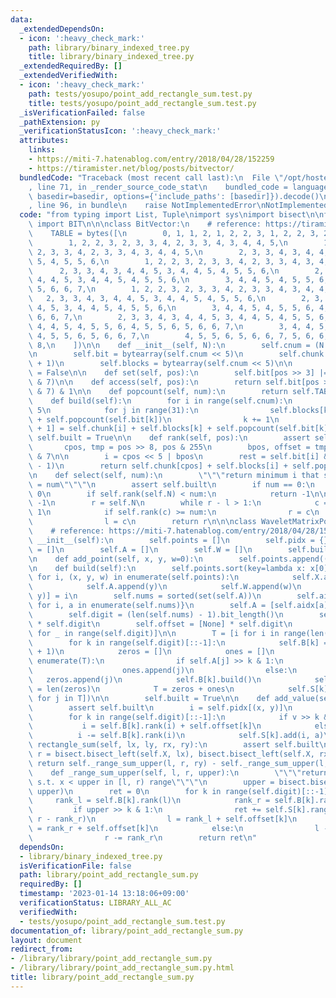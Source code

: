 ```yaml
---
data:
  _extendedDependsOn:
  - icon: ':heavy_check_mark:'
    path: library/binary_indexed_tree.py
    title: library/binary_indexed_tree.py
  _extendedRequiredBy: []
  _extendedVerifiedWith:
  - icon: ':heavy_check_mark:'
    path: tests/yosupo/point_add_rectangle_sum.test.py
    title: tests/yosupo/point_add_rectangle_sum.test.py
  _isVerificationFailed: false
  _pathExtension: py
  _verificationStatusIcon: ':heavy_check_mark:'
  attributes:
    links:
    - https://miti-7.hatenablog.com/entry/2018/04/28/152259
    - https://tiramister.net/blog/posts/bitvector/
  bundledCode: "Traceback (most recent call last):\n  File \"/opt/hostedtoolcache/PyPy/3.7.13/x64/site-packages/onlinejudge_verify/documentation/build.py\"\
    , line 71, in _render_source_code_stat\n    bundled_code = language.bundle(stat.path,\
    \ basedir=basedir, options={'include_paths': [basedir]}).decode()\n  File \"/opt/hostedtoolcache/PyPy/3.7.13/x64/site-packages/onlinejudge_verify/languages/python.py\"\
    , line 96, in bundle\n    raise NotImplementedError\nNotImplementedError\n"
  code: "from typing import List, Tuple\nimport sys\nimport bisect\n\nfrom library.binary_indexed_tree\
    \ import BIT\n\n\nclass BitVector:\n    # reference: https://tiramister.net/blog/posts/bitvector/\n\
    \    TABLE = bytes([\n        0, 1, 1, 2, 1, 2, 2, 3, 1, 2, 2, 3, 2, 3, 3, 4,\n\
    \        1, 2, 2, 3, 2, 3, 3, 4, 2, 3, 3, 4, 3, 4, 4, 5,\n        1, 2, 2, 3,\
    \ 2, 3, 3, 4, 2, 3, 3, 4, 3, 4, 4, 5,\n        2, 3, 3, 4, 3, 4, 4, 5, 3, 4, 4,\
    \ 5, 4, 5, 5, 6,\n        1, 2, 2, 3, 2, 3, 3, 4, 2, 3, 3, 4, 3, 4, 4, 5,\n  \
    \      2, 3, 3, 4, 3, 4, 4, 5, 3, 4, 4, 5, 4, 5, 5, 6,\n        2, 3, 3, 4, 3,\
    \ 4, 4, 5, 3, 4, 4, 5, 4, 5, 5, 6,\n        3, 4, 4, 5, 4, 5, 5, 6, 4, 5, 5, 6,\
    \ 5, 6, 6, 7,\n        1, 2, 2, 3, 2, 3, 3, 4, 2, 3, 3, 4, 3, 4, 4, 5,\n     \
    \   2, 3, 3, 4, 3, 4, 4, 5, 3, 4, 4, 5, 4, 5, 5, 6,\n        2, 3, 3, 4, 3, 4,\
    \ 4, 5, 3, 4, 4, 5, 4, 5, 5, 6,\n        3, 4, 4, 5, 4, 5, 5, 6, 4, 5, 5, 6, 5,\
    \ 6, 6, 7,\n        2, 3, 3, 4, 3, 4, 4, 5, 3, 4, 4, 5, 4, 5, 5, 6,\n        3,\
    \ 4, 4, 5, 4, 5, 5, 6, 4, 5, 5, 6, 5, 6, 6, 7,\n        3, 4, 4, 5, 4, 5, 5, 6,\
    \ 4, 5, 5, 6, 5, 6, 6, 7,\n        4, 5, 5, 6, 5, 6, 6, 7, 5, 6, 6, 7, 6, 7, 7,\
    \ 8,\n    ])\n\n    def __init__(self, N):\n        self.cnum = (N + 255) >> 8\n\
    \n        self.bit = bytearray(self.cnum << 5)\n        self.chunk = [0] * (self.cnum\
    \ + 1)\n        self.blocks = bytearray(self.cnum << 5)\n\n        self.built\
    \ = False\n\n    def set(self, pos):\n        self.bit[pos >> 3] |= 1 << (pos\
    \ & 7)\n\n    def access(self, pos):\n        return self.bit[pos >> 3] >> (pos\
    \ & 7) & 1\n\n    def popcount(self, num):\n        return self.TABLE[num]\n\n\
    \    def build(self):\n        for i in range(self.cnum):\n            k = i <<\
    \ 5\n            for j in range(31):\n                self.blocks[k + 1] = self.blocks[k]\
    \ + self.popcount(self.bit[k])\n                k += 1\n            self.chunk[i\
    \ + 1] = self.chunk[i] + self.blocks[k] + self.popcount(self.bit[k])\n       \
    \ self.built = True\n\n    def rank(self, pos):\n        assert self.built\n \
    \       cpos, tmp = pos >> 8, pos & 255\n        bpos, offset = tmp >> 3, tmp\
    \ & 7\n\n        i = cpos << 5 | bpos\n        rest = self.bit[i] & ((1 << offset)\
    \ - 1)\n        return self.chunk[cpos] + self.blocks[i] + self.popcount(rest)\n\
    \n    def select(self, num):\n        \"\"\"return minimum i that satisfies rank(i)\
    \ = num\"\"\"\n        assert self.built\n        if num == 0:\n            return\
    \ 0\n        if self.rank(self.N) < num:\n            return -1\n\n        l =\
    \ -1\n        r = self.N\n        while r - l > 1:\n            c = (l + r) >>\
    \ 1\n            if self.rank(c) >= num:\n                r = c\n            else:\n\
    \                l = c\n        return r\n\n\nclass WaveletMatrixPointAddRectangleSum:\n\
    \    # reference: https://miti-7.hatenablog.com/entry/2018/04/28/152259\n    def\
    \ __init__(self):\n        self.points = []\n        self.pidx = {}\n        self.X\
    \ = []\n        self.A = []\n        self.W = []\n        self.built = False\n\
    \n    def add_point(self, x, y, w=0):\n        self.points.append((x, y, w))\n\
    \n    def build(self):\n        self.points.sort(key=lambda x: x[0])\n       \
    \ for i, (x, y, w) in enumerate(self.points):\n            self.X.append(x)\n\
    \            self.A.append(y)\n            self.W.append(w)\n            self.pidx[(x,\
    \ y)] = i\n        self.nums = sorted(set(self.A))\n        self.aidx = {a: i\
    \ for i, a in enumerate(self.nums)}\n        self.A = [self.aidx[a] for a in self.A]\n\
    \        self.digit = (len(self.nums) - 1).bit_length()\n        self.B = [None]\
    \ * self.digit\n        self.offset = [None] * self.digit\n        self.S = [BIT(len(self.A))\
    \ for _ in range(self.digit)]\n\n        T = [i for i in range(len(self.A))]\n\
    \        for k in range(self.digit)[::-1]:\n            self.B[k] = BitVector(len(self.A)\
    \ + 1)\n            zeros = []\n            ones = []\n            for i, j in\
    \ enumerate(T):\n                if self.A[j] >> k & 1:\n                    self.B[k].set(i)\n\
    \                    ones.append(j)\n                else:\n                 \
    \   zeros.append(j)\n            self.B[k].build()\n            self.offset[k]\
    \ = len(zeros)\n            T = zeros + ones\n            self.S[k].build([self.W[j]\
    \ for j in T])\n\n        self.built = True\n\n    def add_value(self, x, y, a):\n\
    \        assert self.built\n        i = self.pidx[(x, y)]\n        v = self.aidx[y]\n\
    \        for k in range(self.digit)[::-1]:\n            if v >> k & 1:\n     \
    \           i = self.B[k].rank(i) + self.offset[k]\n            else:\n      \
    \          i -= self.B[k].rank(i)\n            self.S[k].add(i, a)\n\n    def\
    \ rectangle_sum(self, lx, ly, rx, ry):\n        assert self.built\n        l,\
    \ r = bisect.bisect_left(self.X, lx), bisect.bisect_left(self.X, rx)\n       \
    \ return self._range_sum_upper(l, r, ry) - self._range_sum_upper(l, r, ly)\n\n\
    \    def _range_sum_upper(self, l, r, upper):\n        \"\"\"return sum of values\
    \ s.t. x < upper in [l, r) range\"\"\"\n        upper = bisect.bisect_left(self.nums,\
    \ upper)\n        ret = 0\n        for k in range(self.digit)[::-1]:\n       \
    \     rank_l = self.B[k].rank(l)\n            rank_r = self.B[k].rank(r)\n   \
    \         if upper >> k & 1:\n                ret += self.S[k].range_sum(l - rank_l,\
    \ r - rank_r)\n                l = rank_l + self.offset[k]\n                r\
    \ = rank_r + self.offset[k]\n            else:\n                l -= rank_l\n\
    \                r -= rank_r\n        return ret\n"
  dependsOn:
  - library/binary_indexed_tree.py
  isVerificationFile: false
  path: library/point_add_rectangle_sum.py
  requiredBy: []
  timestamp: '2023-01-14 13:18:06+09:00'
  verificationStatus: LIBRARY_ALL_AC
  verifiedWith:
  - tests/yosupo/point_add_rectangle_sum.test.py
documentation_of: library/point_add_rectangle_sum.py
layout: document
redirect_from:
- /library/library/point_add_rectangle_sum.py
- /library/library/point_add_rectangle_sum.py.html
title: library/point_add_rectangle_sum.py
---
```

